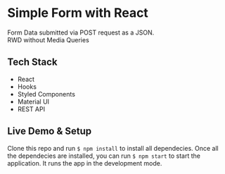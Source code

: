 # Simple Form with React

Form Data submitted via POST request as a JSON. <br>
RWD without Media Queries

## Tech Stack

* React
* Hooks
* Styled Components
* Material UI
* REST API

## Live Demo & Setup

Clone this repo and run `$ npm install` to install all dependecies.
Once all the dependecies are installed, you can run `$ npm start` to start the application.
It runs the app in the development mode.
